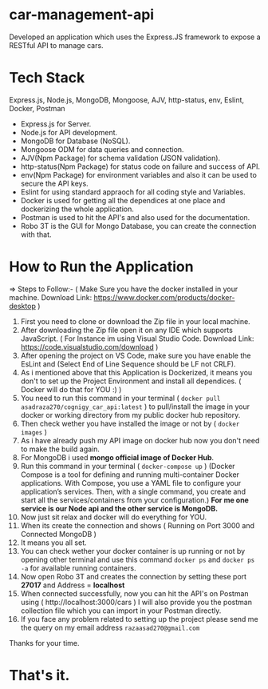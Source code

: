 # car-management-api
Developed an application which uses the Express.JS framework to expose a RESTful API to manage cars.

# Tech Stack 
Express.js, Node.js, MongoDB, Mongoose, AJV, http-status, env, Eslint, Docker, Postman

- Express.js for Server.
- Node.js for API development.
- MongoDB for Database (NoSQL).
- Mongoose ODM for data queries and connection.
- AJV(Npm Package) for schema validation (JSON validation).
- http-status(Npm Package) for status code on failure and success of API.
- env(Npm Package) for environment variables and also it can be used to secure the API keys.
- Eslint for using standard appraoch for all coding style and Variables. 
- Docker is used for getting all the dependices at one place and dockerizing the whole application.
- Postman is used to hit the API's and also used for the documentation.
- Robo 3T is the GUI for Mongo Database, you can create the connection with that.

# How to Run the Application

=> Steps to Follow:-
( Make Sure you have the docker installed in your machine. Download Link: https://www.docker.com/products/docker-desktop )

1. First you need to clone or download the Zip file in your local machine.
2. After downloading the Zip file open it on any IDE which supports JavaScript.
   ( For Instance im using Visual Studio Code. Download Link: https://code.visualstudio.com/download )
3. After opening the project on VS Code, make sure you have enable the EsLint and (Select End of Line Sequence should be LF not CRLF).
4. As i mentioned above that this Application is Dockerized, it means you don't to set up the Project Environment and install all dependices.
   ( Docker will do that for YOU :) )
5. You need to run this command in your terminal ( `docker pull asadraza270/cognigy_car_api:latest` ) to pull/install the image in your docker or working directory                    from my public docker hub repository.
6. Then check wether you have installed the image or not by ( `docker images` )
7. As i have already push my API image on docker hub now you don't need to make the build again.
8. For MongoDB i used **mongo official image of Docker Hub**.
9. Run this command in your terminal ( `docker-compose up` )
   (Docker Compose is a tool for defining and running multi-container Docker applications. With Compose, you use a YAML file to configure your application’s services.               Then, with a single command, you create and start all the services/containers from your configuration.)
    **For me one service is our Node api and the other service is MongoDB.**
10. Now just sit relax and docker will do everything for YOU.
11. When its create the connection and shows ( Running on Port 3000 and Connected MongoDB )
12. It means you all set.
13. You can check wether your docker container is up running or not by opening other terminal and use this command `docker ps` and `docker ps -a` for available                       running  containers.
14. Now open Robo 3T and creates the connection by setting these port **27017** and Address = **localhost**
15. When connected successfully, now you can hit the API's on Postman using ( http://localhost:3000/cars )
    I will also provide you the postman collection file which you can import in your Postman directly.
16. If you face any problem related to setting up the project please send me the query on my email address `razaasad270@gmail.com`   

Thanks for your time.
   
# That's it.
    
